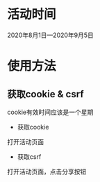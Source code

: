 # 活动时间

2020年8月1日—2020年9月5日

# 使用方法
## 获取cookie & csrf
cookie有效时间应该是一个星期

- 获取cookie

打开活动页面

- 获取csrf

打开活动页面，点击分享按钮
